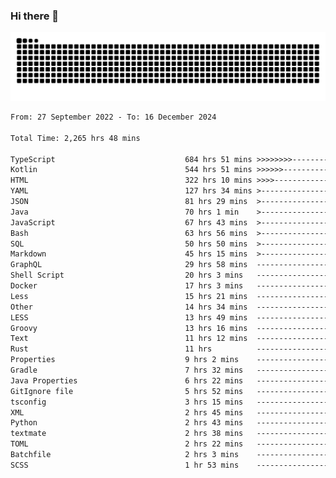 ### Hi there 👋

<picture>
  <source media="(prefers-color-scheme: dark)" srcset="https://raw.githubusercontent.com/heyline/heyline/output/github-contribution-grid-snake-dark.svg">
  <source media="(prefers-color-scheme: light)" srcset="https://raw.githubusercontent.com/heyline/heyline/output/github-contribution-grid-snake.svg">
  <img alt="github contribution grid snake animation" src="https://raw.githubusercontent.com/heyline/heyline/output/github-contribution-grid-snake.svg">
</picture>

<!--START_SECTION:waka-->

```txt
From: 27 September 2022 - To: 16 December 2024

Total Time: 2,265 hrs 48 mins

TypeScript                             684 hrs 51 mins >>>>>>>>-----------------   30.23 %
Kotlin                                 544 hrs 51 mins >>>>>>-------------------   24.05 %
HTML                                   322 hrs 10 mins >>>>---------------------   14.22 %
YAML                                   127 hrs 34 mins >------------------------   05.63 %
JSON                                   81 hrs 29 mins  >------------------------   03.60 %
Java                                   70 hrs 1 min    >------------------------   03.09 %
JavaScript                             67 hrs 43 mins  >------------------------   02.99 %
Bash                                   63 hrs 56 mins  >------------------------   02.82 %
SQL                                    50 hrs 50 mins  >------------------------   02.24 %
Markdown                               45 hrs 15 mins  >------------------------   02.00 %
GraphQL                                29 hrs 58 mins  -------------------------   01.32 %
Shell Script                           20 hrs 3 mins   -------------------------   00.89 %
Docker                                 17 hrs 3 mins   -------------------------   00.75 %
Less                                   15 hrs 21 mins  -------------------------   00.68 %
Other                                  14 hrs 34 mins  -------------------------   00.64 %
LESS                                   13 hrs 49 mins  -------------------------   00.61 %
Groovy                                 13 hrs 16 mins  -------------------------   00.59 %
Text                                   11 hrs 12 mins  -------------------------   00.49 %
Rust                                   11 hrs          -------------------------   00.49 %
Properties                             9 hrs 2 mins    -------------------------   00.40 %
Gradle                                 7 hrs 32 mins   -------------------------   00.33 %
Java Properties                        6 hrs 22 mins   -------------------------   00.28 %
GitIgnore file                         5 hrs 52 mins   -------------------------   00.26 %
tsconfig                               3 hrs 15 mins   -------------------------   00.14 %
XML                                    2 hrs 45 mins   -------------------------   00.12 %
Python                                 2 hrs 43 mins   -------------------------   00.12 %
textmate                               2 hrs 38 mins   -------------------------   00.12 %
TOML                                   2 hrs 22 mins   -------------------------   00.10 %
Batchfile                              2 hrs 3 mins    -------------------------   00.09 %
SCSS                                   1 hr 53 mins    -------------------------   00.08 %
```

<!--END_SECTION:waka-->

